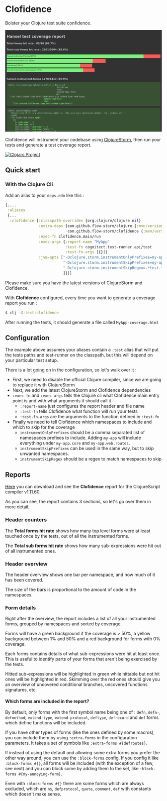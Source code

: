 # Clofidence

Bolster your Clojure test suite confidence.

![screenshot](./images/screenshot.png)

Clofidence will instrument your codebase using [ClojureStorm](https://github.com/flow-storm/clojure), 
then run your tests and generate a test coverage report.

[![Clojars Project](https://img.shields.io/clojars/v/com.github.flow-storm/clofidence.svg)](https://clojars.org/com.github.flow-storm/clofidence)

## Quick start

### With the Clojure Cli

Add an alias to your `deps.edn` like this :

```clojure
{....
 :aliases 
 {...
  :clofidence {:classpath-overrides {org.clojure/clojure nil}
               :extra-deps {com.github.flow-storm/clojure {:mvn/version "LATEST"} ; >= 1.11.1-15
                            com.github.flow-storm/clofidence {:mvn/version "LATEST"}}
               :exec-fn clofidence.main/run
               :exec-args {:report-name "MyApp"
                           :test-fn cognitect.test-runner.api/test
                           :test-fn-args [{}]}
               :jvm-opts ["-Dclojure.storm.instrumentOnlyPrefixes=my-app"
                          "-Dclojure.storm.instrumentSkipPrefixes=my-app.unwanted-ns1,my-app.unwanted-ns2"
                          "-Dclojure.storm.instrumentSkipRegex=.*test.*"
                          ]}}}
```

Please make sure you have the latest versions of ClojureStorm and Clofidence.

With __Clofidence__ configured, every time you want to generate a coverage report you run :

```bash
$ clj -X:test:clofidence
```

After running the tests, it should generate a file called `MyApp-coverage.html`

## Configuration

The example above assumes your aliases contain a `:test` alias that will put the tests paths and test-runner 
on the classpath, but this will depend on your particular test setup.

There is a lot going on in the configuration, so let's walk over it :

  * First, we need to disable the official Clojure compiler, since we are going to replace it with ClojureStorm
  * Next, we add the latest ClojureStorm and Clofidence dependencies
  * `:exec-fn` and `:exec-args` tells the Clojure cli what  Clofidence main entry point is and with what arguments it should call it
    * `:report-name` just configures the report header and file name
    * `:test-fn` tells Clofidence what function will run your tests
    * `:test-fn-args` are the arguments to the function defined in `:test-fn`
  * Finally we need to tell Clofidence which namespaces to include and which to skip for the coverage
    * `instrumentOnlyPrefixes` should be a comma separated list of namespaces prefixes to include. Adding `my-app` will include everything 
    under `my-app.core` and `my-app.web.routes`.
    * `instrumentSkipPrefixes` can be used in the same way, but to skip unwanted namespaces.
    * `instrumentSkipRegex` should be a regex to match namespaces to skip
    
## Reports

[Here](/examples/ClojureScript-coverage.html) you can download and see the **Clofidence** report for the ClojureScript compiler v1.11.60.

As you can see, the report contains 3 sections, so let's go over them in more detail.

### Header counters

The **Total forms hit rate** shows how many top level forms were at least touched once by the tests, out of all the instrumented forms.

The **Total sub forms hit rate** shows how many sub-expressions were hit out of all instrumented ones.

### Header overview

The header overview shows one bar per namespace, and how much of it has been covered.

The size of the bars is proportional to the amount of code in the namespaces.

### Form details
  
Right after the overview, the report includes a list of all your instrumented forms, grouped by namespaces and sorted by coverage.

Forms will have a green background if the coverage is > 50%, a yellow background between 1% and 50% and a red background for forms with 0% coverage.

Each forms contains details of what sub-expressions were hit at least once. This is useful to identify parts of your forms that aren't being exercised
by the tests.

Hitted sub-expressions will be highlighted in green while hittable but not hit ones will be highlighted in red.
Skimming over the red ones should give you an overview of uncovered conditional branches, uncovered functions signatures, etc.


#### Which forms are included in the report?

By default, only forms with the first symbol name being one of : `defn`, `defn-`, `defmethod`, `extend-type`, `extend-protocol`, `deftype`, `defrecord` 
and `def` forms which define functions will be included.

If you have other types of forms (like the ones defined by some macros), you can include them by using `:extra-forms` in the configuration 
parameters. It takes a set of symbols like `:extra-forms #{defroutes}`.

If instead of using the default and allowing some extra forms you prefer the other way around, you can use the `:block-forms` config.
If you config it like `:block-forms #{}`, all forms will be included (with the exception of a few, see next) and you can block some
by adding them to the set, like `:block-forms #{my-annoying-form}`.

Even with `:block-forms #{}` there are some forms which are always excluded, which are `ns`, `defprotocol`, `quote`, `comment`, `def` with constants
which doesn't make sense.
